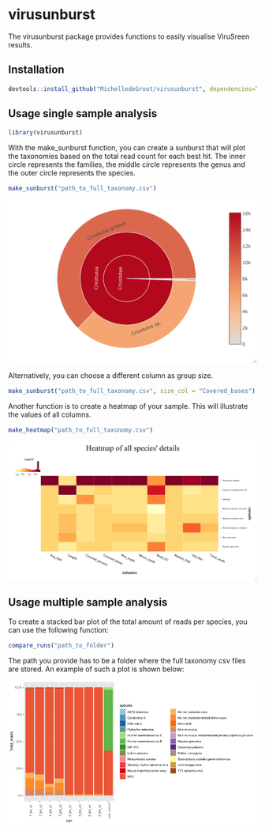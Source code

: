 # virusunburst

The virusunburst package provides functions to easily visualise ViruSreen results. 
## Installation

```r
devtools::install_github("MichelledeGroot/virusunburst", dependencies=TRUE)
```

## Usage single sample analysis

``` r
library(virusunburst)
```

With the make_sunburst function, you can create a sunburst that will plot the taxonomies based on the total read count for each best hit.
The inner circle represents the families, the middle circle represents the genus and the outer circle represents the species.
``` r
make_sunburst("path_to_full_taxonomy.csv")
```
<img src="man/figures/example_reads.jpeg" width="710"/>

Alternatively, you can choose a different column as group size.
``` r
make_sunburst("path_to_full_taxonomy.csv", size_col = "Covered_bases")
```

Another function is to create a heatmap of your sample. This will illustrate the values of all columns.
``` r
make_heatmap("path_to_full_taxonomy.csv")
```
<img src="man/figures/example_heatmap.jpeg" width="710"/>

## Usage multiple sample analysis

To create a stacked bar plot of the total amount of reads per species, you can use the following function:
``` r
compare_runs("path_to_folder")
```
The path you provide has to be a folder where the full taxonomy csv files are stored. An example of such a plot is shown below:

<img src="man/figures/example_barplot.png" width="710"/>


